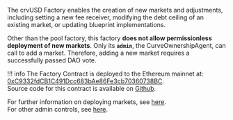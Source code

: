 The crvUSD Factory enables the creation of new markets and adjustments, including setting a new fee receiver, modifying the debt ceiling of an existing market, or updating blueprint implementations.

Other than the pool factory, this factory **does not allow permissionless deployment of new markets**. Only its **`admin`**, the CurveOwnershipAgent, can call to add a market. Therefore, adding a new market requires a successfully passed DAO vote.


!!! info
    The Factory Contract is deployed to the Ethereum mainnet at: [0xC9332fdCB1C491Dcc683bAe86Fe3cb70360738BC](https://etherscan.io/address/0xC9332fdCB1C491Dcc683bAe86Fe3cb70360738BC).  
    Source code for this contract is available on [Github](https://github.com/curvefi/curve-stablecoin/blob/master/contracts/ControllerFactory.vy).


For further information on deploying markets, see [here](../crvusd_factory/deployer_api.md).  
For other admin controls, see [here](../crvusd_factory/admin_controls.md).
